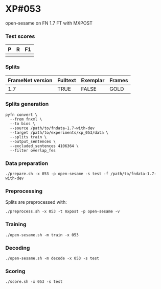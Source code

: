 # XP\#053

open-sesame on FN 1.7 FT with MXPOST

### Test scores
| P| R | F1 |
| --- | --- | --- |
|  |  |  |

### Splits
| FrameNet version | Fulltext | Exemplar | Frames
| --- | --- | --- | --- |
| 1.7 | TRUE | FALSE | GOLD |

### Splits generation
```
pyfn convert \
  --from fnxml \
  --to bios \
  --source /path/to/fndata-1.7-with-dev
  --target /path/to/experiments/xp_053/data \
  --splits train \
  --output_sentences \
  --excluded_sentences 4106364 \
  --filter overlap_fes
```

### Data preparation
```
./prepare.sh -x 053 -p open-sesame -s test -f /path/to/fndata-1.7-with-dev
```

### Preprocessing
Splits are preprocessed with:
```
./preprocess.sh -x 053 -t mxpost -p open-sesame -v
```

### Training
```
./open-sesame.sh -m train -x 053
```

### Decoding
```
./open-sesame.sh -m decode -x 053 -s test
```

### Scoring
```
./score.sh -x 053 -s test
```
